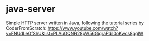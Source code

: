 # java-server

Simple HTTP server written in Java, following the tutorial series
by CoderFromScratch: https://www.youtube.com/watch?v=FNUdLeGfShU&list=PLAuGQNR28pW56GigraPdiI0oKwcs8gglW
